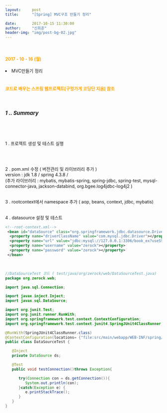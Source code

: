 ```yaml
---
layout:     post
title:      "[Spring] MVC구조 만들기 정리"

date:       2017-10-15 11:30:00
author:     "신희준"
header-img: "img/post-bg-02.jpg"
---
```

<br>
<H4 style ="font-weight:bold; color : orange">2017 - 10 - 16 (월)</H4>
<li>MVC만들기 정리</li>

<br>
<H4 style ="font-weight:bold; color:orange;">코드로 배우는 스프링 웹프로젝트[구멍가게 코딩단 지음] 참조</H4>
<br>

<h5 style = "font-size: 17px; font-weight : bold;">1 .. Summary</h5>

<br><br>

<p style="font-size:14px">
1 . 프로젝트 생성 및 테스트 실행

<br><br>
</p>
<p style="font-size:14px">
2 . pom.xml 수정 ( 버전관리 및 라이브러리 추가 )
<br>
version : jdk 1.8 / spring 4.3.8 /
<br>
(추가 라이브러리 : mybatis, mybatis-spring, spring-jdbc, spring-test, mysql-connector-java, jackson-databind, org.bgee.log4jdbc-log4j2 )
<br><br>
</p>

<p style="font-size:14px">
3 . rootcontext에서 namespace 추가 ( aop, beans, context, jdbc, mybatis)
<br><br>
</p>


<p style="font-size:14px">
4 . datasource 설정 및 테스트
</p>

~~~xml
<!--root-context.xml-->
 <bean id="dataSource" class="org.springframework.jdbc.datasource.DriverManagerDataSource">
  <property name="driverClassName" value="com.mysql.jdbc.Driver"></property>
  <property name="url" value="jdbc:mysql://127.0.0.1:3306/book_ex?useSSL=false"></property>
  <property name="username" value="zerock"></property>
  <property name="password" value="zerock"></property>
 </bean>
~~~

<br>

~~~java
//DataSourceTest 코드 ( test/java/org/zerock/web/DataSourceTest.java)
package org.zerock.web;

import java.sql.Connection;

import javax.inject.Inject;
import javax.sql.DataSource;

import org.junit.Test;
import org.junit.runner.RunWith;
import org.springframework.test.context.ContextConfiguration;
import org.springframework.test.context.junit4.SpringJUnit4ClassRunner;

@RunWith(SpringJUnit4ClassRunner.class)
@ContextConfiguration(locations= {"file:src/main/webapp/WEB-INF/spring/**/root-context.xml"})
public class DataSourceTest {

   @Inject
   private DataSource ds;

   @Test
   public void testConnection()throws Exception{

      try(Connection con = ds.getConnection()){
         System.out.println(con);
      }catch(Exception e) {
         e.printStackTrace();
      }
   }
}
~~~

<p style="font-size:14px;">

</p>

